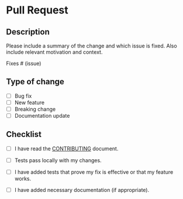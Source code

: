 # Pull Request

## Description

Please include a summary of the change and which issue is fixed. Also include relevant motivation and context.

Fixes # (issue)

## Type of change
- [ ] Bug fix
- [ ] New feature
- [ ] Breaking change
- [ ] Documentation update

## Checklist
- [ ] I have read the [CONTRIBUTING](../CONTRIBUTING.md) document.
- [ ] Tests pass locally with my changes.
- [ ] I have added tests that prove my fix is effective or that my feature works.
- [ ] I have added necessary documentation (if appropriate).

